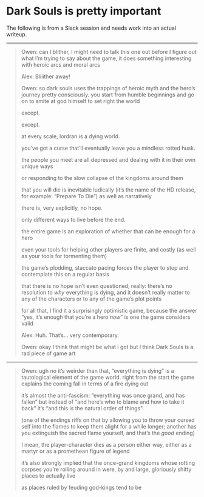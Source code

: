 # Dark Souls is pretty important

The following is from a Slack session and needs work into an actual writeup.

-----

> Owen: can I blither, I might need to talk this one out before I figure out what I’m trying to say about the game, it does something interesting with heroic arcs and moral arcs
>
> Alex: Bliiither away!
>
> Owen: so dark souls uses the trappings of heroic myth and the hero’s journey pretty consciously. you start from humble beginnings and go on to smite at god himself to set right the world
>
> except.
>
> except.
>
> at every scale, lordran is a dying world.
>
> you’ve got a curse that’ll eventually leave you a mindless rotted husk.
>
> the people you meet are all depressed and dealing with it in their own unique ways
>
> or responding to the slow collapse of the kingdoms around them
>
> that you will die is inevitable ludically (it’s the name of the HD release, for example: “Prepare To Die”) as well as narratively
>
> there is, very explicitly, no hope.
>
> only different ways to live before the end.
>
> the entire game is an exploration of whether that can be enough for a hero
>
> even your tools for helping other players are finite, and costly (as well as your tools for tormenting them)
>
> the game’s plodding, staccato pacing forces the player to stop and contemplate this on a regular basis
>
> that there is no hope isn’t even questioned, really: there’s no resolution to _why_ everything is dying, and it doesn’t really matter to any of the characters or to any of the game’s plot points
>
> for all that, I find it a surprisingly optimistic game, because the answer “yes, it’s enough that you’re a hero _now_” is one the game considers valid
>
> Alex: Huh. That’s… very contemporary.
>
> Owen: okay I think that might be what i got but I think Dark Souls is a rad piece of game art

-----

> Owen: ugh no it’s weirder than that, “everything is dying” is a tautological element of the game world. right from the start the game explains the coming fall in terms of a fire dying out
>
> it’s almost the anti-fascism: “everything was once grand, and has fallen” but instead of “and here’s who to blame and how to take it back” it’s “and this is the natural order of things"
>
> (one of the endings riffs on that by allowing you to throw your cursed self into the flames to keep them alight for a while longer; another has you extinguish the sacred flame yourself, and that’s the _good_ ending)
>
> I mean, the player-character dies as a person either way, either as a martyr or as a promethean figure of legend
>
> it’s also strongly implied that the once-grand kingdoms whose rotting corpses you’re rolling around in were, by and large, gloriously shitty places to actually live
>
> as places ruled by feuding god-kings tend to be
